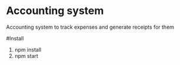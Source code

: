 # Accounting system

Accounting system to track expenses and generate receipts for them


#Install
1. npm install
2. npm start